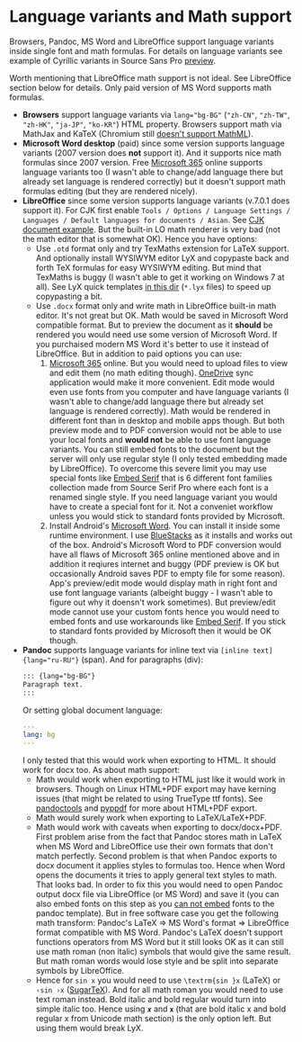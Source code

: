 # Language variants and Math support

Browsers, Pandoc, MS Word and LibreOffice support language variants inside single font and math formulas. For details on language variants see example of Cyrillic variants in Source Sans Pro [preview](https://localfonts.eu/freefonts/traditional-cyrillic-free-fonts/source-sans-pro/).

Worth mentioning that LibreOffice math support is not ideal. See LibreOffice section below for details. Only paid version of MS Word supports math formulas.

* **Browsers** support language variants via `lang="bg-BG"` (`"zh-CN"`, `"zh-TW"`, `"zh-HK"`, `"ja-JP"`, `"ko-KR"`) HTML property. Browsers support math via MathJax and KaTeX (Chromium still [doesn't support MathML](https://mathml.igalia.com/)).
* **Microsoft Word desktop** (paid) since some version supports language variants (2007 version does **not** support it). And it supports nice math formulas since 2007 version. Free [Microsoft 365](https://www.office.com) online supports language variants too (I wasn't able to change/add language there but already set language is rendered correctly) but it doesn't support math formulas editing (but they are rendered nicely).
* **LibreOffice** since some version supports language variants (v.7.0.1 does support it). For CJK first enable `Tools / Options / Language Settings / Languages / Default languages for documents / Asian`. See [CJK document example](./cjk-test). But the built-in LO math renderer is very bad (not the math editor that is somewhat OK). Hence you have options:
  * Use `.otd` format only and try TexMaths extension for LaTeX support. And optionally install WYSIWYM editor LyX and copypaste back and forth TeX formulas for easy WYSIWYM editing. But mind that TexMaths is buggy (I wasn't able to get it working on Windows 7 at all). See LyX quick templates [in this dir](./math_formulas) (`*.lyx` files) to speed up copypasting a bit.
  * Use `.docx` format only and write math in LibreOffice built-in math editor. It's not great but OK. Math would be saved in Microsoft Word compatible format. But to preview the document as it **should** be rendered you would need use some version of Microsoft Word. If you purchaised modern MS Word it's better to use it instead of LibreOffice. But in addition to paid options you can use:
    1. [Microsoft 365](https://www.office.com) online. But you would need to upload files to view and edit them (no math editing though). [OneDrive](https://onedrive.live.com/) sync application would make it more convenient. Edit mode would even use fonts from you computer and have language variants (I wasn't able to change/add language there but already set language is rendered correctly). Math would be rendered in different font than in desktop and mobile apps though. But both preview mode and to PDF conversion would not be able to use your local fonts and **would not** be able to use font language variants. You can still embed fonts to the document but the server will only use regular style (I only tested embedding made by LibreOffice). To overcome this severe limit you may use special fonts like [Embed Serif](./Fonts/EmbedSerif) that is 6 different font families collection made from Source Serif Pro where each font is a renamed single style. If you need language variant you would have to create a special font for it. Not a conveniet workflow unless you would stick to standard fonts provided by Microsoft.
    2. Install Android's [Microsoft Word](https://play.google.com/store/apps/details?id=com.microsoft.office.word&hl=en_US&gl=US). You can install it inside some runtime environment. I use [BlueStacks](https://www.bluestacks.com/) as it installs and works out of the box. Android's Microsoft Word to PDF conversion would have all flaws of Microsoft 365 online mentioned above and in addition it reqiures internet and buggy (PDF preview is OK but occasionally Android saves PDF to empty file for some reason). App's preview/edit mode would display math in right font and use font language variants (albeight buggy - I wasn't able to figure out why it doensn't work sometimes). But preview/edit mode cannot use your custom fonts hence you would need to embed fonts and use workarounds like [Embed Serif](./Fonts/EmbedSerif). If you stick to standard fonts provided by Microsoft then it would be OK though.
* **Pandoc** supports language variants for inline text via `[inline text]{lang="ru-RU"}` (span). And for paragraphs (div):
  ```md
  ::: {lang="bg-BG"}
  Paragraph text.
  :::
  ```
  Or setting global document language:
  ```yaml
  ---
  lang: bg
  ---
  ```
  I only tested that this would work when exporting to HTML. It should work for docx too. As about math support:
  * Math would work when exporting to HTML just like it would work in browsers. Though on Linux HTML+PDF export may have kerning issues (that might be related to using TrueType ttf fonts). See [pandoctools](https://github.com/kiwi0fruit/pandoctools) and [pyppdf](https://github.com/kiwi0fruit/pyppdf) for more about HTML+PDF export.
  * Math would surely work when exporting to LaTeX/LaTeX+PDF.
  * Math would work with caveats when exporting to docx/docx+PDF. First problem arise from the fact that Pandoc stores math in LaTeX when MS Word and LibreOffice use their own formats that don't match perfectly. Second problem is that when Pandoc exports to docx document it applies styles to formulas too. Hence when Word opens the documents it tries to apply general text styles to math. That looks bad. In order to fix this you would need to open Pandoc output docx file via LibreOffice (or MS Word) and save it (you can also embed fonts on this step as you [can not embed](https://github.com/jgm/pandoc/issues/6728) fonts to the pandoc template). But in free software case you get the following math transform: Pandoc's LaTeX => MS Word's format => LibreOffice format compatible with MS Word. Pandoc's LaTeX doesn't support functions operators from MS Word but it still looks OK as it can still use math roman (non italic) symbols that would give the same result. But math roman words would lose style and be split into separate symbols by LibreOffice.
  * Hence for `sin x` you would need to use `\textrm{sin }x` (LaTeX) or `‹sin ›x` ([SugarTeX](https://github.com/kiwi0fruit/sugartex)). And for all math roman you would need to use text roman instead. Bold italic and bold regular would turn into simple italic too. Hence using `𝒙` and `𝐱` (that are bold italic x and bold regular x from Unicode math section) is the only option left. But using them would break LyX.
